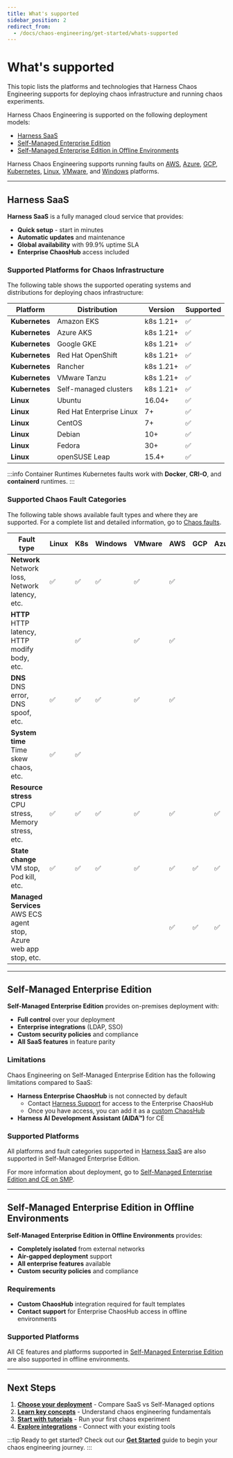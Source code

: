 ```yaml
---
title: What's supported
sidebar_position: 2
redirect_from:
  - /docs/chaos-engineering/get-started/whats-supported
---
```


# What's supported

This topic lists the platforms and technologies that Harness Chaos Engineering supports for deploying chaos infrastructure and running chaos experiments.

Harness Chaos Engineering is supported on the following deployment models:
- [Harness SaaS](#harness-saas)
- [Self-Managed Enterprise Edition](#self-managed-enterprise-edition)
- [Self-Managed Enterprise Edition in Offline Environments](#self-managed-enterprise-edition-in-offline-environments)

Harness Chaos Engineering supports running faults on [AWS](/docs/chaos-engineering/use-harness-ce/chaos-faults/aws/), [Azure](/docs/chaos-engineering/use-harness-ce/chaos-faults/azure/), [GCP](/docs/chaos-engineering/use-harness-ce/chaos-faults/gcp/), [Kubernetes](/docs/chaos-engineering/use-harness-ce/chaos-faults/kubernetes/), [Linux](/docs/chaos-engineering/use-harness-ce/chaos-faults/linux/), [VMware](/docs/chaos-engineering/use-harness-ce/chaos-faults/vmware/), and [Windows](/docs/chaos-engineering/use-harness-ce/chaos-faults/windows/) platforms.

---

## Harness SaaS

**Harness SaaS** is a fully managed cloud service that provides:
- **Quick setup** - start in minutes
- **Automatic updates** and maintenance
- **Global availability** with 99.9% uptime SLA
- **Enterprise ChaosHub** access included

### Supported Platforms for Chaos Infrastructure

The following table shows the supported operating systems and distributions for deploying chaos infrastructure:

| Platform | Distribution | Version | Supported |
|----------|-------------|---------|----------|
| **Kubernetes** | Amazon EKS | k8s 1.21+ | ✅ |
| **Kubernetes** | Azure AKS | k8s 1.21+ | ✅ |
| **Kubernetes** | Google GKE | k8s 1.21+ | ✅ |
| **Kubernetes** | Red Hat OpenShift | k8s 1.21+ | ✅ |
| **Kubernetes** | Rancher | k8s 1.21+ | ✅ |
| **Kubernetes** | VMware Tanzu | k8s 1.21+ | ✅ |
| **Kubernetes** | Self-managed clusters | k8s 1.21+ | ✅ |
| **Linux** | Ubuntu | 16.04+ | ✅ |
| **Linux** | Red Hat Enterprise Linux | 7+ | ✅ |
| **Linux** | CentOS | 7+ | ✅ |
| **Linux** | Debian | 10+ | ✅ |
| **Linux** | Fedora | 30+ | ✅ |
| **Linux** | openSUSE Leap | 15.4+ | ✅ |

:::info Container Runtimes
Kubernetes faults work with **Docker**, **CRI-O**, and **containerd** runtimes.
:::

### Supported Chaos Fault Categories

The following table shows available fault types and where they are supported. For a complete list and detailed information, go to [Chaos faults](/docs/chaos-engineering/use-harness-ce/chaos-faults/).

| Fault type | Linux | K8s | Windows | VMware | AWS | GCP | Azure |
|------------|-------|-----|---------|--------|-----|-----|-------|
| **Network**<br />Network loss, Network latency, etc. | ✅ | ✅ | ✅ | ✅ | ✅ | | |
| **HTTP**<br />HTTP latency, HTTP modify body, etc. | | ✅ | | ✅ | ✅ | | |
| **DNS**<br />DNS error, DNS spoof, etc. | ✅ | ✅ | ✅ | ✅ | ✅ | | |
| **System time**<br />Time skew chaos, etc. | ✅ | ✅ | | | | | |
| **Resource stress**<br />CPU stress, Memory stress, etc. | ✅ | ✅ | ✅ | ✅ | ✅ | | ✅ |
| **State change**<br />VM stop, Pod kill, etc. | ✅ | ✅ | ✅ | ✅ | ✅ | ✅ | ✅ |
| **Managed Services**<br />AWS ECS agent stop, Azure web app stop, etc. | | | | | ✅ | ✅ | ✅ |

---

## Self-Managed Enterprise Edition

**Self-Managed Enterprise Edition** provides on-premises deployment with:
- **Full control** over your deployment
- **Enterprise integrations** (LDAP, SSO)
- **Custom security policies** and compliance
- **All SaaS features** in feature parity

### Limitations

Chaos Engineering on Self-Managed Enterprise Edition has the following limitations compared to SaaS:
- **Harness Enterprise ChaosHub** is not connected by default
  - Contact [Harness Support](mailto:support@harness.io) for access to the Enterprise ChaosHub
  - Once you have access, you can add it as a [custom ChaosHub](/docs/chaos-engineering/use-harness-ce/chaoshubs/)
- **Harness AI Development Assistant (AIDA™)** for CE

### Supported Platforms

All platforms and fault categories supported in [Harness SaaS](#harness-saas) are also supported in Self-Managed Enterprise Edition.

For more information about deployment, go to [Self-Managed Enterprise Edition and CE on SMP](/docs/chaos-engineering/getting-started/smp/).

---

## Self-Managed Enterprise Edition in Offline Environments

**Self-Managed Enterprise Edition in Offline Environments** provides:
- **Completely isolated** from external networks
- **Air-gapped deployment** support
- **All enterprise features** available
- **Custom security policies** and compliance

### Requirements

- **Custom ChaosHub** integration required for fault templates
- **Contact support** for Enterprise ChaosHub access in offline environments

### Supported Platforms

All CE features and platforms supported in [Self-Managed Enterprise Edition](#self-managed-enterprise-edition) are also supported in offline environments.

---

## Next Steps

1. **[Choose your deployment](./on-premise-vs-saas)** - Compare SaaS vs Self-Managed options
2. **[Learn key concepts](./key-concepts)** - Understand chaos engineering fundamentals
3. **[Start with tutorials](./tutorials)** - Run your first chaos experiment
4. **[Explore integrations](./integrations/cicd/jenkins)** - Connect with your existing tools

:::tip Ready to get started?
Check out our **[Get Started](./get-started)** guide to begin your chaos engineering journey.
:::
